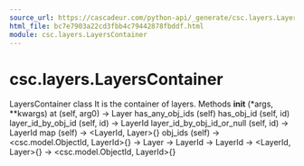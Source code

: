 ```yaml
---
source_url: https://cascadeur.com/python-api/_generate/csc.layers.LayersContainer.html
html_file: bc7e7903a22cd3fbb4c79442878fbddf.html
module: csc.layers.LayersContainer
---
```


# csc.layers.LayersContainer 

LayersContainer class It is the container of layers. Methods __init__ (*args, **kwargs) at (self, arg0) -> Layer has_any_obj_ids (self) has_obj_id (self, id) layer_id_by_obj_id (self, id) -> LayerId layer_id_by_obj_id_or_null (self, id) -> LayerId map (self) -> <LayerId, Layer>{} obj_ids (self) -> <csc.model.ObjectId, LayerId>{} -> Layer -> LayerId -> LayerId -> <LayerId, Layer>{} -> <csc.model.ObjectId, LayerId>{}